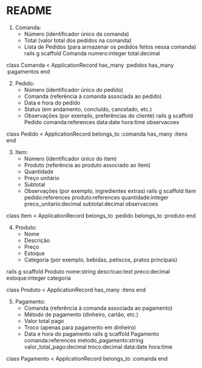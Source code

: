 # README

1. Comanda:
   - Número (identificador único da comanda)
   - Total (valor total dos pedidos na comanda)
   - Lista de Pedidos (para armazenar os pedidos feitos nessa comanda)
rails g scaffold Comanda numero:integer total:decimal 

class Comanda < ApplicationRecord
  has_many :pedidos
  has_many :pagamentos
end


2. Pedido:
   - Número (identificador único do pedido)
   - Comanda (referência à comanda associada ao pedido)
   - Data e hora do pedido
   - Status (em andamento, concluído, cancelado, etc.)
   - Observações (por exemplo, preferências do cliente)
rails g scaffold Pedido comanda:references data:date hora:time observacoes

class Pedido < ApplicationRecord
  belongs_to :comanda
  has_many :itens
end


3. Item:
   - Número (identificador único do item)
   - Produto (referência ao produto associado ao item)
   - Quantidade
   - Preço unitário
   - Subtotal
   - Observações (por exemplo, ingredientes extras)
rails g scaffold Item pedido:references produto:references quantidade:integer preco_unitario:decimal subtotal:decimal observacoes

class Item < ApplicationRecord
  belongs_to :pedido
  belongs_to :produto
end


4. Produto:
   - Nome
   - Descrição
   - Preço
   - Estoque
   - Categoria (por exemplo, bebidas, petiscos, pratos principais)

rails g scaffold Produto nome:string descricao:text preco:decimal estoque:integer categoria

class Produto < ApplicationRecord
  has_many :itens
end


5. Pagamento:
   - Comanda (referência à comanda associada ao pagamento)
   - Método de pagamento (dinheiro, cartão, etc.)
   - Valor total pago
   - Troco (apenas para pagamento em dinheiro)
   - Data e hora do pagamento
rails g scaffold Pagamento comanda:references metodo_pagamento:string valor_total_pago:decimal troco:decimal data:date hora:time

class Pagamento < ApplicationRecord
  belongs_to :comanda
end

<!-- 
This README would normally document whatever steps are necessary to get the
application up and running.

Things you may want to cover:

* Ruby version

* System dependencies

* Configuration

* Database creation

* Database initialization

* How to run the test suite

* Services (job queues, cache servers, search engines, etc.)

* Deployment instructions

* ... -->
